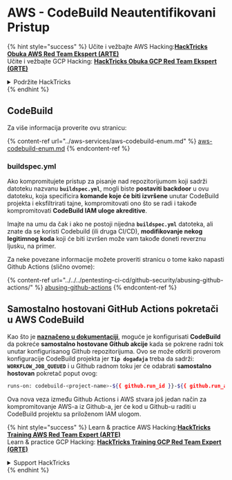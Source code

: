 # AWS - CodeBuild Neautentifikovani Pristup

{% hint style="success" %}
Učite i vežbajte AWS Hacking:<img src="../../../.gitbook/assets/image (1) (1) (1) (1).png" alt="" data-size="line">[**HackTricks Obuka AWS Red Team Ekspert (ARTE)**](https://training.hacktricks.xyz/courses/arte)<img src="../../../.gitbook/assets/image (1) (1) (1) (1).png" alt="" data-size="line">\
Učite i vežbajte GCP Hacking: <img src="../../../.gitbook/assets/image (2) (1).png" alt="" data-size="line">[**HackTricks Obuka GCP Red Team Ekspert (GRTE)**<img src="../../../.gitbook/assets/image (2) (1).png" alt="" data-size="line">](https://training.hacktricks.xyz/courses/grte)

<details>

<summary>Podržite HackTricks</summary>

* Proverite [**planove pretplate**](https://github.com/sponsors/carlospolop)!
* **Pridružite se** 💬 [**Discord grupi**](https://discord.gg/hRep4RUj7f) ili [**telegram grupi**](https://t.me/peass) ili **pratite** nas na **Twitteru** 🐦 [**@hacktricks\_live**](https://twitter.com/hacktricks_live)**.**
* **Podelite hakerske trikove slanjem PR-ova na** [**HackTricks**](https://github.com/carlospolop/hacktricks) i [**HackTricks Cloud**](https://github.com/carlospolop/hacktricks-cloud) github repozitorijume.

</details>
{% endhint %}

## CodeBuild

Za više informacija proverite ovu stranicu:

{% content-ref url="../aws-services/aws-codebuild-enum.md" %}
[aws-codebuild-enum.md](../aws-services/aws-codebuild-enum.md)
{% endcontent-ref %}

### buildspec.yml

Ako kompromitujete pristup za pisanje nad repozitorijumom koji sadrži datoteku nazvanu **`buildspec.yml`**, mogli biste **postaviti backdoor** u ovu datoteku, koja specificira **komande koje će biti izvršene** unutar CodeBuild projekta i eksfiltrirati tajne, kompromitovati ono što se radi i takođe kompromitovati **CodeBuild IAM uloge akreditive**.

Imajte na umu da čak i ako ne postoji nijedna **`buildspec.yml`** datoteka, ali znate da se koristi Codebuild (ili druga CI/CD), **modifikovanje nekog legitimnog koda** koji će biti izvršen može vam takođe doneti reverznu ljusku, na primer.

Za neke povezane informacije možete proveriti stranicu o tome kako napasti Github Actions (slično ovome):

{% content-ref url="../../../pentesting-ci-cd/github-security/abusing-github-actions/" %}
[abusing-github-actions](../../../pentesting-ci-cd/github-security/abusing-github-actions/)
{% endcontent-ref %}

## Samostalno hostovani GitHub Actions pokretači u AWS CodeBuild <a href="#action-runner" id="action-runner"></a>

Kao što je [**naznačeno u dokumentaciji**](https://docs.aws.amazon.com/codebuild/latest/userguide/action-runner.html), moguće je konfigurisati **CodeBuild** da pokreće **samostalno hostovane Github akcije** kada se pokrene radni tok unutar konfigurisanog Github repozitorijuma. Ovo se može otkriti proverom konfiguracije CodeBuild projekta jer **`Tip događaja`** treba da sadrži: **`WORKFLOW_JOB_QUEUED`** i u Github radnom toku jer će odabrati **samostalno hostovan** pokretač poput ovog:
```bash
runs-on: codebuild-<project-name>-${{ github.run_id }}-${{ github.run_attempt }}
```
Ova nova veza između Github Actions i AWS stvara još jedan način za kompromitovanje AWS-a iz Github-a, jer će kod u Github-u raditi u CodeBuild projektu sa priloženom IAM ulogom.

{% hint style="success" %}
Learn & practice AWS Hacking:<img src="../../../.gitbook/assets/image (1) (1) (1) (1).png" alt="" data-size="line">[**HackTricks Training AWS Red Team Expert (ARTE)**](https://training.hacktricks.xyz/courses/arte)<img src="../../../.gitbook/assets/image (1) (1) (1) (1).png" alt="" data-size="line">\
Learn & practice GCP Hacking: <img src="../../../.gitbook/assets/image (2) (1).png" alt="" data-size="line">[**HackTricks Training GCP Red Team Expert (GRTE)**<img src="../../../.gitbook/assets/image (2) (1).png" alt="" data-size="line">](https://training.hacktricks.xyz/courses/grte)

<details>

<summary>Support HackTricks</summary>

* Check the [**subscription plans**](https://github.com/sponsors/carlospolop)!
* **Join the** 💬 [**Discord group**](https://discord.gg/hRep4RUj7f) or the [**telegram group**](https://t.me/peass) or **follow** us on **Twitter** 🐦 [**@hacktricks\_live**](https://twitter.com/hacktricks_live)**.**
* **Share hacking tricks by submitting PRs to the** [**HackTricks**](https://github.com/carlospolop/hacktricks) and [**HackTricks Cloud**](https://github.com/carlospolop/hacktricks-cloud) github repos.

</details>
{% endhint %}
